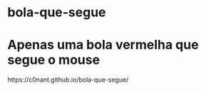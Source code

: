 # bola-que-segue

<h1>Apenas uma bola vermelha que segue o mouse</h1>
https://c0nant.github.io/bola-que-segue/
